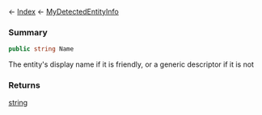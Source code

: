 ← [Index](Api-Index) ← [MyDetectedEntityInfo](Sandbox.ModAPI.Ingame.MyDetectedEntityInfo)

### Summary

```csharp
public string Name
```

The entity's display name if it is friendly, or a generic descriptor if it is not

### Returns

[string](https://docs.microsoft.com/en-us/dotnet/api/system.string?view=netframework-4.6)

